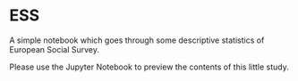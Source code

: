 # ESS
A simple notebook which goes through some descriptive statistics of European Social Survey.

Please use the Jupyter Notebook to preview the contents of this little study.
